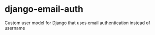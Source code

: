 # django-email-auth
Custom user model for Django that uses email authentication instead of username
